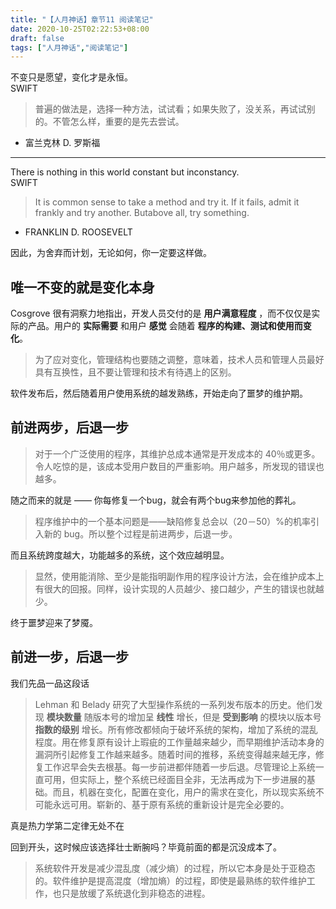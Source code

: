 ```yaml
---
title: "【人月神话】章节11 阅读笔记"
date: 2020-10-25T02:22:53+08:00
draft: false
tags: ["人月神话","阅读笔记"]
---
```


不变只是愿望，变化才是永恒。  
SWIFT  
> 普遍的做法是，选择一种方法，试试看；如果失败了，没关系，再试试别的。不管怎么样，重要的是先去尝试。


- 富兰克林 D. 罗斯福

----

There is nothing in this world constant but inconstancy.    
SWIFT  
> It is common sense to take a method and try it. If it fails, admit it frankly and try another. Butabove all, try something.  


- FRANKLIN D. ROOSEVELT


<!--more-->

因此，为舍弃而计划，无论如何，你一定要这样做。

## 唯一不变的就是变化本身

Cosgrove 很有洞察力地指出，开发人员交付的是 **用户满意程度** ，而不仅仅是实际的产品。用户的 **实际需要** 和用户 **感觉** 会随着 **程序的构建、测试和使用而变化**。

> 为了应对变化，管理结构也要随之调整，意味着，技术人员和管理人员最好具有互换性，且不要让管理和技术有待遇上的区别。


软件发布后，然后随着用户使用系统的越发熟练，开始走向了噩梦的维护期。

## 前进两步，后退一步

> 对于一个广泛使用的程序，其维护总成本通常是开发成本的 40％或更多。令人吃惊的是，该成本受用户数目的严重影响。用户越多，所发现的错误也越多。

随之而来的就是 —— 你每修复一个bug，就会有两个bug来参加他的葬礼。
> 程序维护中的一个基本问题是——缺陷修复总会以（20－50）%的机率引入新的 bug。所以整个过程是前进两步，后退一步。

而且系统跨度越大，功能越多的系统，这个效应越明显。
> 显然，使用能消除、至少是能指明副作用的程序设计方法，会在维护成本上有很大的回报。同样，设计实现的人员越少、接口越少，产生的错误也就越少。

终于噩梦迎来了梦魇。

## 前进一步，后退一步
我们先品一品这段话

> Lehman 和 Belady 研究了大型操作系统的一系列发布版本的历史。他们发现 **模块数量** 随版本号的增加呈 **线性** 增长，但是 **受到影响** 的模块以版本号 **指数的级别** 增长。所有修改都倾向于破坏系统的架构，增加了系统的混乱程度。用在修复原有设计上瑕疵的工作量越来越少，而早期维护活动本身的漏洞所引起修复工作越来越多。随着时间的推移，系统变得越来越无序，修复工作迟早会失去根基。每一步前进都伴随着一步后退。尽管理论上系统一直可用，但实际上，整个系统已经面目全非，无法再成为下一步进展的基础。而且，机器在变化，配置在变化，用户的需求在变化，所以现实系统不可能永远可用。崭新的、基于原有系统的重新设计是完全必要的。


真是热力学第二定律无处不在

回到开头，这时候应该选择壮士断腕吗？毕竟前面的都是沉没成本了。

> 系统软件开发是减少混乱度（减少熵）的过程，所以它本身是处于亚稳态的。软件维护是提高混度（增加熵）的过程，即使是最熟练的软件维护工作，也只是放缓了系统退化到非稳态的进程。